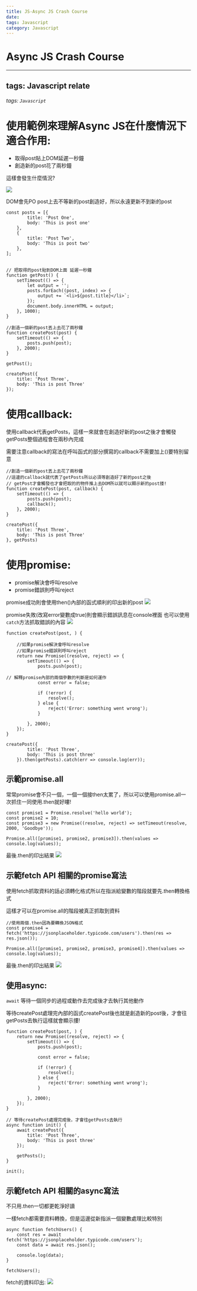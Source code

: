 ```yaml
---
title: JS-Async JS Crash Course
date:
tags: Javascript
category: Javascript
---
```



# Async JS Crash Course 

---
tags: Javascript relate
---

###### tags: `Javascript`




# 使用範例來理解Async JS在什麼情況下適合作用:

* 取得post貼上DOM延遲一秒鐘
* 創造新的post花了兩秒鐘

這樣會發生什麼情況?

![](https://i.imgur.com/lW6aV3a.png)

DOM會先PO post上去不等新的post創造好，所以永遠更新不到新的post


```javascript=
const posts = [{
        title: 'Post One',
        body: 'This is post one'
    },
    {
        title: 'Post Two',
        body: 'This is post two'
    },
];


// 把取得的post貼到DOM上面 延遲一秒鐘
function getPost() {
    setTimeout(() => {
        let output = '';
        posts.forEach((post, index) => {
            output += `<li>${post.title}</li>`;
        });
        document.body.innerHTML = output;
    }, 1000);
}

//創造一個新的post丟上去花了兩秒鐘
function createPost(post) {
    setTimeout(() => {
        posts.push(post);
    }, 2000);
}

getPost();

createPost({
    title: 'Post Three',
    body: 'This is post Three'
});
```

# 使用callback:

使用callback代表getPosts，這樣一來就會在創造好新的post之後才會觸發getPosts整個過程會在兩秒內完成

需要注意callback的寫法在呼叫函式的部分撰寫的callback不需要加上()要特別留意
```javascript=
//創造一個新的post丟上去花了兩秒鐘
//這邊的callback就代表了getPosts所以必須等創造好了新的post之後
// getPost才會觸發也才會把取的的物件推上去DOM所以就可以顯示新的post搂!
function createPost(post, callback) {
    setTimeout(() => {
        posts.push(post);
        callback();
    }, 2000);
}

createPost({
    title: 'Post Three',
    body: 'This is post Three'
}, getPosts)
```

# 使用promise:

* promise解決會呼叫resolve
* promise錯誤則呼叫reject

promise成功則會使用then()內部的函式順利的印出新的post
![](https://i.imgur.com/Vc1kOWO.png)

promise失敗(改寫error變數成true)則會顯示錯誤訊息在console裡面
也可以使用`catch`方法抓取錯誤的內容
![](https://i.imgur.com/s18nYiL.png)


```javascript=
function createPost(post, ) {

    //如果promise解決會呼叫resolve
    //如果promise錯誤則呼叫reject
    return new Promise((resolve, reject) => {
        setTimeout(() => {
            posts.push(post);

// 解釋promise內部的兩個參數的判斷是如何運作
            const error = false;

            if (!error) {
                resolve();
            } else {
                reject('Error: something went wrong');
            }

        }, 2000);
    });
}

createPost({
        title: 'Post Three',
        body: 'This is post three'
    }).then(getPosts).catch(err => console.log(err));
```

## 示範promise.all

常常promise會不只一個，一個一個接then太累了，所以可以使用promise.all一次抓住一同使用.then就好瞜!

```javascript=
const promise1 = Promise.resolve('hello world');
const promise2 = 10;
const promise3 = new Promise((resolve, reject) => setTimeout(resolve, 2000, 'Goodbye'));

Promise.all([promise1, promise2, promise3]).then(values => console.log(values));
```

最後.then的印出結果
![](https://i.imgur.com/9yQSz0L.png)


## 示範fetch API 相關的promise寫法

使用fetch抓取資料的話必須轉化格式所以在指派給變數的階段就要先.then轉換格式

這樣才可以在promise.all的階段被真正抓取到資料

```javascript=
//使用兩個.then因為要轉換JSON格式
const promise4 = fetch('https://jsonplaceholder.typicode.com/users').then(res => res.json());

Promise.all([promise1, promise2, promise3, promise4]).then(values => console.log(values));
```
最後.then的印出結果
![](https://i.imgur.com/8fI5g5T.png)


## 使用async:

`await` 等待一個同步的過程或動作去完成後才去執行其他動作

等待createPost處理完內部的函式createPost後也就是創造新的post後，才會往getPosts去執行這樣就會顯示摟!

```javascript=
function createPost(post, ) {
    return new Promise((resolve, reject) => {
        setTimeout(() => {
            posts.push(post);

            const error = false;

            if (!error) {
                resolve();
            } else {
                reject('Error: something went wrong');
            }

        }, 2000);
    });
}

// 等待createPost處理完成後，才會往getPosts去執行
async function init() {
    await createPost({
        title: 'Post Three',
        body: 'This is post three'
    });

    getPosts();
}

init();
```

## 示範fetch API 相關的async寫法

不只用.then一切都更乾淨好讀

一樣fetch都需要資料轉換，但是這邊從新指派一個變數處理比較特別

```javascript=
async function fetchUsers() {
    const res = await fetch('https://jsonplaceholder.typicode.com/users');
    const data = await res.json();

    console.log(data);
}

fetchUsers();
```

fetch的資料印出:
![](https://i.imgur.com/Xc4q0xs.png)
